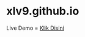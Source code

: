 # xlv9.github.io
Live Demo = <a href="https://xlv9.github.io/PeduliCegahStunting/"> Klik Disini </a><br>

